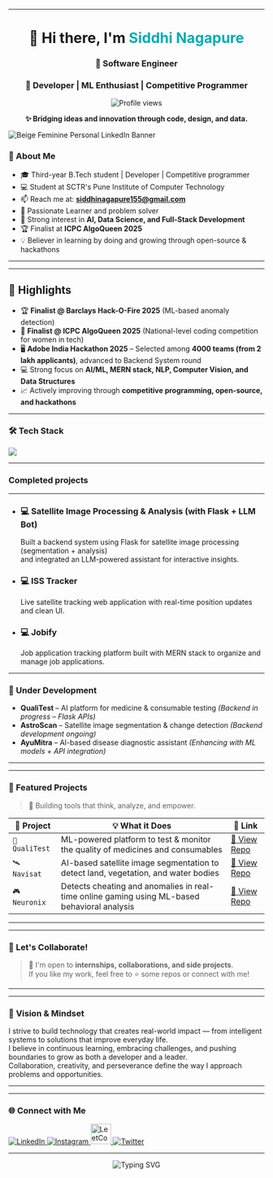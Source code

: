 
---
<!-- 🔥 GitHub Banner -->


<h1 align="center">👋 Hi there, I'm <span style="color:#00ADB5;">Siddhi Nagapure</span></h1>
<h3 align="center">🚀 Software Engineer</h3>
<h3 align="center">🚀 Developer | ML Enthusiast | Competitive Programmer</h3>
<p align="center">
  <img src="https://komarev.com/ghpvc/?username=Siddhi-Nagapure-5&label=Profile%20views&color=0e75b6&style=flat" alt="Profile views" />
</p>

<p align="center"><b>
✨ Bridging ideas and innovation through code, design, and data.</b></p>

![Beige Feminine Personal LinkedIn Banner](https://github.com/user-attachments/assets/c34b8186-453a-42d7-aaad-411d83e402c6)


### 💫 About Me
- 🎓 Third-year B.Tech student | Developer  | Competitive programmer
- 💻 Student at SCTR's Pune Institute of Computer Technology 
- 📫 Reach me at: **siddhinagapure155@gmail.com**  
- 🧠 Passionate Learner and problem solver
- 🚀 Strong interest in **AI, Data Science, and Full-Stack Development**  
- 🏆 Finalist at **ICPC AlgoQueen 2025**   
- 💡 Believer in learning by doing and growing through open-source & hackathons
  
---


---

## 🌟 Highlights

- 🏆 **Finalist @ Barclays Hack-O-Fire 2025** (ML-based anomaly detection)
- 👑 **Finalist @ ICPC AlgoQueen 2025** (National-level coding competition for women in tech)
- 🖥️ **Adobe India Hackathon 2025** – Selected among **4000 teams (from 2 lakh applicants)**, advanced to Backend System round
- 💻 Strong focus on **AI/ML, MERN stack, NLP, Computer Vision, and Data Structures**
- 📈 Actively improving through **competitive programming, open-source, and hackathons**

---

### 🛠️ Tech Stack
<p align="left">
  <img src="https://skillicons.dev/icons?i=react,nodejs,express,mongodb,js,ts,java,git,github,html,css,ai,aws,docker,flask,django,nextjs,postman,tailwind,bootstrap,materialui,firebase,supabase,flutter,dart,python,java,cpp,c,vercel" />
</p>

---

### Completed projects
---
- ### **💻 Satellite Image Processing & Analysis (with Flask + LLM Bot)**  
  Built a backend system using Flask for satellite image processing (segmentation + analysis)  
  and integrated an LLM-powered assistant for interactive insights.  

- ### **💻 ISS Tracker**  
  Live satellite tracking web application with real-time position updates and clean UI.  

- ### **💻 Jobify**  
  Job application tracking platform built with MERN stack to organize and manage job applications.  

---
### 🚧 Under Development
- **QualiTest** – AI platform for medicine & consumable testing *(Backend in progress – Flask APIs)*  
- **AstroScan** – Satellite image segmentation & change detection *(Backend development ongoing)*  
- **AyuMitra** – AI-based disease diagnostic assistant *(Enhancing with ML models + API integration)*  
---


---

### 📌 Featured Projects

> 🚀 Building tools that think, analyze, and empower.

| 🧠 Project | 💡 What it Does | 🔗 Link |
|-----------|------------------|--------|
| `🔬 QualiTest` | ML-powered platform to test & monitor the quality of medicines and consumables | [🔗 View Repo](https://github.com/Siddhi-Nagapure-5/qualitest) |
| `🛰️ Navisat` | AI-based satellite image segmentation to detect land, vegetation, and water bodies | [🔗 View Repo](https://github.com/Siddhi-Nagapure-5/astroscan) |
| `🎮 Neuronix` | Detects cheating and anomalies in real-time online gaming using ML-based behavioral analysis | [🔗 View Repo](https://github.com/Siddhi-Nagapure-5/Neuronix) |

---
---

### 🌟 Let's Collaborate!
> 💬 I'm open to **internships, collaborations, and side projects**.  
> If you like my work, feel free to ⭐ some repos or connect with me!
---

---
### 🔮 **Vision & Mindset**  
I strive to build technology that creates real-world impact — from intelligent systems to solutions that improve everyday life.  
I believe in continuous learning, embracing challenges, and pushing boundaries to grow as both a developer and a leader.  
Collaboration, creativity, and perseverance define the way I approach problems and opportunities.  

---
---
### 🌐 Connect with Me

<p align="left">
  <a href="https://linkedin.com/in/Siddhi-nagapure-achievement" target="_blank">
    <img src="https://skillicons.dev/icons?i=linkedin" alt="LinkedIn" />
  </a>
 <a href="https://instagram.com/Siddhi-nagapure-achievement" target="_blank">
    <img src="https://skillicons.dev/icons?i=instagram" alt="Instagram" />
  </a>
  <a href="https://www.leetcode.com/achievement.50" target="_blank">
    <img src="https://upload.wikimedia.org/wikipedia/commons/1/19/LeetCode_logo_black.png"  height="40"alt="LeetCode" />
  </a>
 <a href="https://x.com/achievement.29" target="_blank">
    <img src="https://skillicons.dev/icons?i=twitter"  alt="Twitter" />
  </a>
</p>


---
<!-- ✨ Typing animation -->
<p align="center">
  <img src="https://readme-typing-svg.herokuapp.com?font=Fira+Code&size=22&pause=1000&color=00ADB5&center=true&vCenter=true&width=500&lines=Happy+Coding!;Let's+Build+Together!;Thank+You+for+Visiting+💙" alt="Typing SVG" />
</p>
